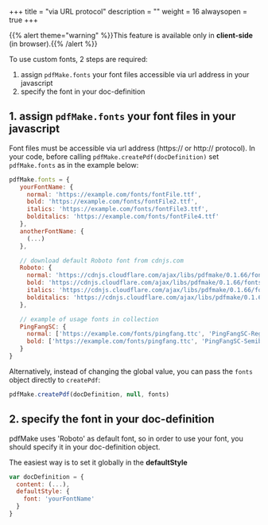 +++
title = "via URL protocol"
description = ""
weight = 16
alwaysopen = true
+++

{{% alert theme="warning" %}}This feature is available only in **client-side** (in browser).{{% /alert %}}

To use custom fonts, 2 steps are required:

1. assign `pdfMake.fonts` your font files accessible via url address in your javascript
2. specify the font in your doc-definition

## 1. assign `pdfMake.fonts` your font files in your javascript

Font files must be accessible via url address (https:// or http:// protocol). In your code, before calling `pdfMake.createPdf(docDefinition)` set `pdfMake.fonts` as in the example below:

```javascript
pdfMake.fonts = {
   yourFontName: {
     normal: 'https://example.com/fonts/fontFile.ttf',
     bold: 'https://example.com/fonts/fontFile2.ttf',
     italics: 'https://example.com/fonts/fontFile3.ttf',
     bolditalics: 'https://example.com/fonts/fontFile4.ttf'
   },
   anotherFontName: {
     (...)
   },

   // download default Roboto font from cdnjs.com
   Roboto: {
     normal: 'https://cdnjs.cloudflare.com/ajax/libs/pdfmake/0.1.66/fonts/Roboto/Roboto-Regular.ttf',
     bold: 'https://cdnjs.cloudflare.com/ajax/libs/pdfmake/0.1.66/fonts/Roboto/Roboto-Medium.ttf',
     italics: 'https://cdnjs.cloudflare.com/ajax/libs/pdfmake/0.1.66/fonts/Roboto/Roboto-Italic.ttf',
     bolditalics: 'https://cdnjs.cloudflare.com/ajax/libs/pdfmake/0.1.66/fonts/Roboto/Roboto-MediumItalic.ttf'
   },

   // example of usage fonts in collection
   PingFangSC: {
     normal: ['https://example.com/fonts/pingfang.ttc', 'PingFangSC-Regular'],
     bold: ['https://example.com/fonts/pingfang.ttc', 'PingFangSC-Semibold'],
   }
}
```

Alternatively, instead of changing the global value, you can pass the `fonts` object directly to `createPdf`:

```javascript
pdfMake.createPdf(docDefinition, null, fonts)
```

## 2. specify the font in your doc-definition

pdfMake uses 'Roboto' as default font, so in order to use your font, you should specify it in your doc-definition object.

The easiest way is to set it globally in the **defaultStyle**

```javascript
var docDefinition = {
  content: (...),
  defaultStyle: {
    font: 'yourFontName'
  }
}
```
